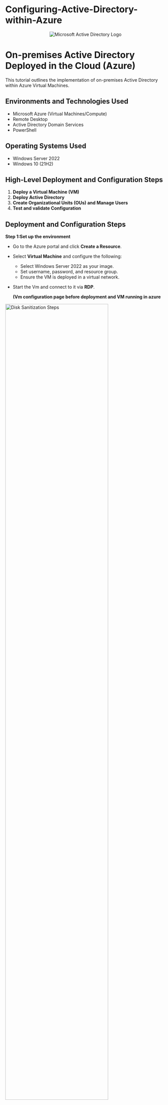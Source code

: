 # Configuring-Active-Directory-within-Azure
<p align="center">
<img src="https://i.imgur.com/pU5A58S.png" alt="Microsoft Active Directory Logo"/>
</p>

<h1>On-premises Active Directory Deployed in the Cloud (Azure)</h1>
This tutorial outlines the implementation of on-premises Active Directory within Azure Virtual Machines.<br />




<h2>Environments and Technologies Used</h2>

- Microsoft Azure (Virtual Machines/Compute)
- Remote Desktop
- Active Directory Domain Services
- PowerShell

<h2>Operating Systems Used </h2>

- Windows Server 2022
- Windows 10 (21H2)

<h2>High-Level Deployment and Configuration Steps</h2>

1. __Deploy a Virtual Machine (VM)__
2. __Deploy Active Directory__
3. __Create Organizational Units (OUs) and Manage Users__
4. __Test and validate Configuration__

     


<h2>Deployment and Configuration Steps</h2>

__Step 1:Set up the environment__ 
* Go to the Azure portal and click __Create a Resource__.
*  Select __Virtual Machine__ and configure the following:
     *  Select Windows Server 2022 as your image.
     *  Set username, password, and resource group.
     *  Ensure the VM is deployed in a virtual network.
* Start the Vm and connect to it via __RDP__.    
   


    **(Vm configuration page before deployment and VM running in azure**
  
<img src="https://i.imgur.com/DJmEXEB.png" height="80%" width="80%" alt="Disk Sanitization Steps"/>


__Step 2: Deploy Active Directory__
* Once connected to the VM:
     * Open Server Manager and install the __AD DS role__. 
     *  Promote the server to a domain controller and create domain.
**(The ad ds innstalation in server manager)**




<img src="https://i.imgur.com/DJmEXEB.png" height="80%" width="80%" alt="Disk Sanitization Steps"/>

__Step 3: Create Organization Units (OUs) and Users__
* Open Active Directory users and Computers on the Azure VM.
* Create a new OU
* Add users to the domain and assign them to the OU.

  **(The newly created ou and user accounts under ou**
<img src="https://i.imgur.com/DJmEXEB.png" height="80%" width="80%" alt="Disk Sanitization Steps"/>


__Step 4: Set up Grouop Policies__
* Open __Group Policy Managment__.
* Create a __Group Policy Object (GPO)__ and link it to an OU.
* Configure simple policies (enforcing passwords or a desktop wallpaper)

**(GPO linked to the ou in console, the settings configured in the GPO editor.**
  <img src="https://i.imgur.com/DJmEXEB.png" height="80%" width="80%" alt="Disk Sanitization Steps"/>

__Step 5: Test Active Directory Fuinctionality__
- create another VM in azure (Windows 10) in the same Virtual Network.
- Join the new VM to the domain.
- Log in a one of the domain users created earlier.

  **(Confirmation of the client vm joining the domain, successful login as a domain user.**
  <img src="https://i.imgur.com/DJmEXEB.png" height="80%" width="80%" alt="Disk Sanitization Steps"/>
  <br />

